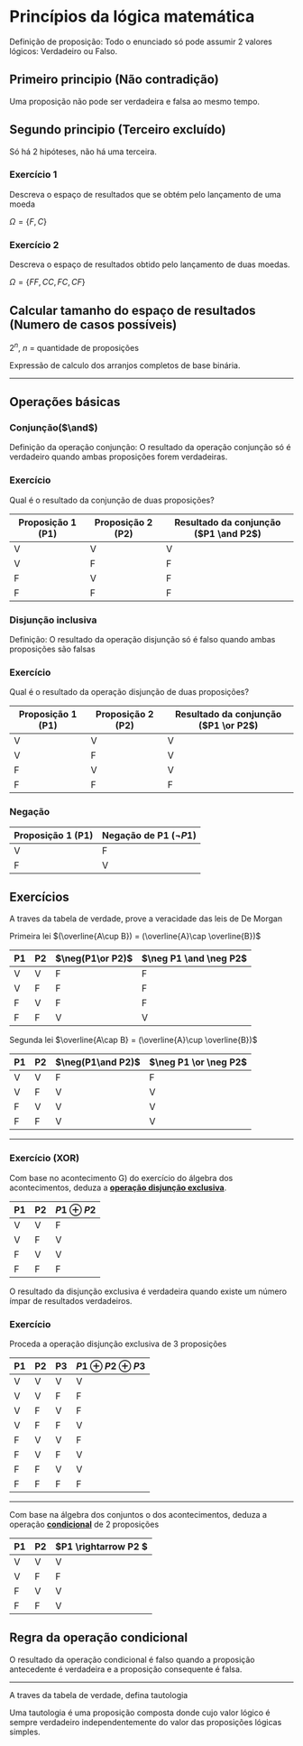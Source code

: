 # Princípios da lógica matemática

Definição de proposição: Todo o enunciado só pode assumir 2 valores lógicos: Verdadeiro ou Falso.

## Primeiro principio (Não contradição)

Uma proposição não pode ser verdadeira e falsa ao mesmo tempo.

## Segundo principio (Terceiro excluído)

Só há 2 hipóteses, não há uma terceira.



### Exercício 1

Descreva o espaço de resultados que se obtém pelo lançamento de uma moeda 

$\Omega = \{F,C\}$

### Exercício 2

Descreva o espaço de resultados obtido pelo lançamento de duas moedas.

$\Omega = \{FF,CC,FC,CF\}$



## Calcular tamanho do espaço de resultados (Numero de casos possíveis)

$2^n$, $n$ = quantidade de proposições

Expressão de calculo dos arranjos completos de base binária.

------------------------------------

## Operações básicas

### Conjunção($\and$)

Definição da operação conjunção: O resultado da operação conjunção só é verdadeiro quando ambas proposições forem verdadeiras.

### Exercício

Qual é o resultado da conjunção de duas proposições?

| Proposição 1 (P1) | Proposição 2 (P2) | Resultado da conjunção ($P1 \and P2$) |
| ----------------- | ----------------- | ------------------------------------- |
| V                 | V                 | V                                     |
| V                 | F                 | F                                     |
| F                 | V                 | F                                     |
| F                 | F                 | F                                     |

### Disjunção inclusiva

Definição:  O resultado da operação disjunção só é falso quando ambas proposições são falsas

### Exercício

Qual é o resultado da operação disjunção de duas proposições?

| Proposição 1 (P1) | Proposição 2 (P2) | Resultado da conjunção ($P1 \or P2$) |
| ----------------- | ----------------- | ------------------------------------ |
| V                 | V                 | V                                    |
| V                 | F                 | V                                    |
| F                 | V                 | V                                    |
| F                 | F                 | F                                    |

### Negação

| Proposição 1 (P1) | Negação de P1 ($\neg P1$) |
| ----------------- | ------------------------- |
| V                 | F                         |
| F                 | V                         |



## Exercícios

A traves da tabela de verdade, prove a veracidade das leis de De Morgan

Primeira lei $(\overline{A\cup B}) = (\overline{A}\cap \overline{B})$

| P1   | P2   | **$\neg(P1\or P2)$** | $\neg P1 \and \neg P2$ |
| ---- | ---- | -------------------- | ---------------------- |
| V    | V    | F                    | F                      |
| V    | F    | F                    | F                      |
| F    | V    | F                    | F                      |
| F    | F    | V                    | V                      |

Segunda lei $\overline{A\cap B} = (\overline{A}\cup \overline{B})$

| P1   | P2   | **$\neg(P1\and P2)$** | $\neg P1 \or \neg P2$ |
| ---- | ---- | --------------------- | --------------------- |
| V    | V    | F                     | F                     |
| V    | F    | V                     | V                     |
| F    | V    | V                     | V                     |
| F    | F    | V                     | V                     |

-----------------------

### Exercício (XOR)

Com base no acontecimento G) do exercício do álgebra dos acontecimentos, deduza a **<u>operação disjunção exclusiva</u>**.

| P1   | P2   | **$P1\oplus P2$** |
| ---- | ---- | ----------------- |
| V    | V    | F                 |
| V    | F    | V                 |
| F    | V    | V                 |
| F    | F    | F                 |



O resultado da disjunção exclusiva é verdadeira quando existe um número ímpar de resultados verdadeiros.

### Exercício

Proceda a operação disjunção exclusiva de 3 proposições

| P1   | P2   | P3   | $P1\oplus P2 \oplus P3$ |
| ---- | ---- | ---- | ----------------------- |
| V    | V    | V    | V                       |
| V    | V    | F    | F                       |
| V    | F    | V    | F                       |
| V    | F    | F    | V                       |
| F    | V    | V    | F                       |
| F    | V    | F    | V                       |
| F    | F    | V    | V                       |
| F    | F    | F    | F                       |

-----------------------

Com base na álgebra dos conjuntos o dos acontecimentos, deduza a operação **<u>condicional</u>** de 2 proposições

| P1   | P2   | $P1 \rightarrow P2 $ |
| ---- | ---- | -------------------- |
| V    | V    | V                    |
| V    | F    | F                    |
| F    | V    | V                    |
| F    | F    | V                    |

## Regra da operação condicional

O resultado da operação condicional é falso quando a proposição antecedente é verdadeira e a proposição consequente é falsa.

-------------------------

A traves da tabela de verdade, defina tautologia

Uma tautologia é uma proposição composta donde cujo valor lógico é sempre verdadeiro independentemente do valor das proposições lógicas simples.

